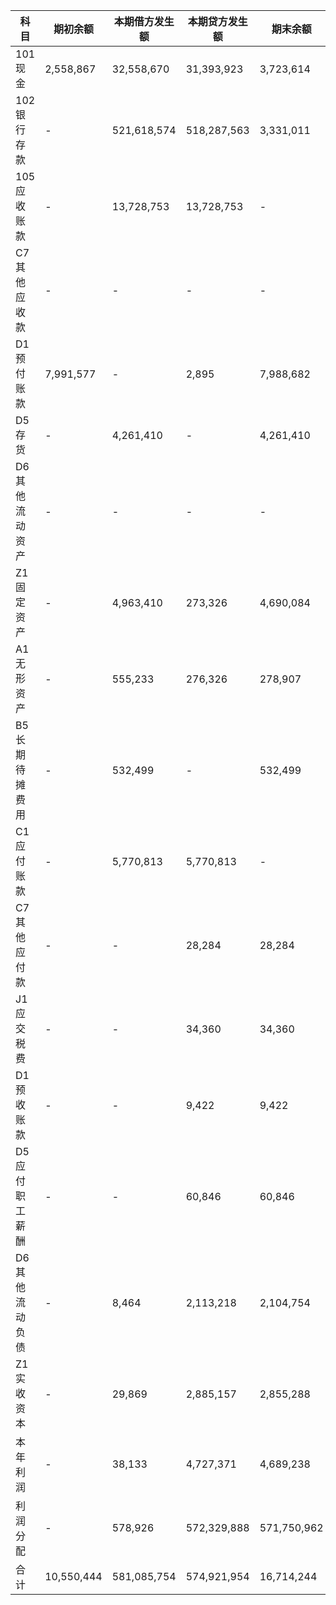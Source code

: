 | 科目 | 期初余额 | 本期借方发生额 | 本期贷方发生额 | 期末余额 |
|------|--------|--------------|--------------|--------|
| 101 现金 | 2,558,867 | 32,558,670 | 31,393,923 | 3,723,614 |
| 102 银行存款 | - | 521,618,574 | 518,287,563 | 3,331,011 |
| 105 应收账款 | - | 13,728,753 | 13,728,753 | - |
| C7 其他应收款 | - | - | - | - |
| D1 预付账款 | 7,991,577 | - | 2,895 | 7,988,682 |
| D5 存货 | - | 4,261,410 | - | 4,261,410 |
| D6 其他流动资产 | - | - | - | - |
| Z1 固定资产 | - | 4,963,410 | 273,326 | 4,690,084 |
| A1 无形资产 | - | 555,233 | 276,326 | 278,907 |
| B5 长期待摊费用 | - | 532,499 | - | 532,499 |
| C1 应付账款 | - | 5,770,813 | 5,770,813 | - |
| C7 其他应付款 | - | - | 28,284 | 28,284 |
| J1 应交税费 | - | - | 34,360 | 34,360 |
| D1 预收账款 | - | - | 9,422 | 9,422 |
| D5 应付职工薪酬 | - | - | 60,846 | 60,846 |
| D6 其他流动负债 | - | 8,464 | 2,113,218 | 2,104,754 |
| Z1 实收资本 | - | 29,869 | 2,885,157 | 2,855,288 |
| 本年利润 | - | 38,133 | 4,727,371 | 4,689,238 |
| 利润分配 | - | 578,926 | 572,329,888 | 571,750,962 |
| 合计 | 10,550,444 | 581,085,754 | 574,921,954 | 16,714,244 |